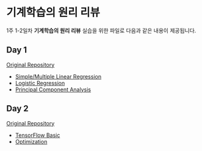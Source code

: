# 기계학습의 원리 리뷰

 1주 1-2일차 **기계학습의 원리 리뷰** 실습을 위한 파일로 다음과 같은 내용이 제공됩니다.

## Day 1
[Original Repository](https://github.com/jonghyupkim/Samsung_DS)
 - [Simple/Multiple Linear Regression](day1/linear_regression(student).ipynb)
 - [Logistic Regression](day1/logistic_regression(student).ipynb)
 - [Principal Component Analysis](day1/PCA(student).ipynb)
 
 ## Day 2
 [Original Repository](https://github.com/raymin0223/samsung-ds)
 - [TensorFlow Basic](day2/Tensorflow_Basic_문제.ipynb)
 - [Optimization](day2/Optimization.ipynb)
 